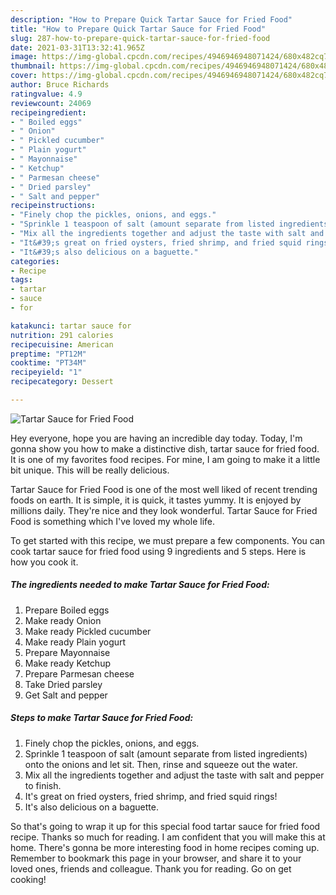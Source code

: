 ```yaml
---
description: "How to Prepare Quick Tartar Sauce for Fried Food"
title: "How to Prepare Quick Tartar Sauce for Fried Food"
slug: 287-how-to-prepare-quick-tartar-sauce-for-fried-food
date: 2021-03-31T13:32:41.965Z
image: https://img-global.cpcdn.com/recipes/4946946948071424/680x482cq70/tartar-sauce-for-fried-food-recipe-main-photo.jpg
thumbnail: https://img-global.cpcdn.com/recipes/4946946948071424/680x482cq70/tartar-sauce-for-fried-food-recipe-main-photo.jpg
cover: https://img-global.cpcdn.com/recipes/4946946948071424/680x482cq70/tartar-sauce-for-fried-food-recipe-main-photo.jpg
author: Bruce Richards
ratingvalue: 4.9
reviewcount: 24069
recipeingredient:
- " Boiled eggs"
- " Onion"
- " Pickled cucumber"
- " Plain yogurt"
- " Mayonnaise"
- " Ketchup"
- " Parmesan cheese"
- " Dried parsley"
- " Salt and pepper"
recipeinstructions:
- "Finely chop the pickles, onions, and eggs."
- "Sprinkle 1 teaspoon of salt (amount separate from listed ingredients) onto the onions and let sit. Then, rinse and squeeze out the water."
- "Mix all the ingredients together and adjust the taste with salt and pepper to finish."
- "It&#39;s great on fried oysters, fried shrimp, and fried squid rings!"
- "It&#39;s also delicious on a baguette."
categories:
- Recipe
tags:
- tartar
- sauce
- for

katakunci: tartar sauce for 
nutrition: 291 calories
recipecuisine: American
preptime: "PT12M"
cooktime: "PT34M"
recipeyield: "1"
recipecategory: Dessert

---
```



![Tartar Sauce for Fried Food](https://img-global.cpcdn.com/recipes/4946946948071424/680x482cq70/tartar-sauce-for-fried-food-recipe-main-photo.jpg)

Hey everyone, hope you are having an incredible day today. Today, I'm gonna show you how to make a distinctive dish, tartar sauce for fried food. It is one of my favorites food recipes. For mine, I am going to make it a little bit unique. This will be really delicious.



Tartar Sauce for Fried Food is one of the most well liked of recent trending foods on earth. It is simple, it is quick, it tastes yummy. It is enjoyed by millions daily. They're nice and they look wonderful. Tartar Sauce for Fried Food is something which I've loved my whole life.


To get started with this recipe, we must prepare a few components. You can cook tartar sauce for fried food using 9 ingredients and 5 steps. Here is how you cook it.

<!--inarticleads1-->

##### The ingredients needed to make Tartar Sauce for Fried Food:

1. Prepare  Boiled eggs
1. Make ready  Onion
1. Make ready  Pickled cucumber
1. Make ready  Plain yogurt
1. Prepare  Mayonnaise
1. Make ready  Ketchup
1. Prepare  Parmesan cheese
1. Take  Dried parsley
1. Get  Salt and pepper




<!--inarticleads2-->

##### Steps to make Tartar Sauce for Fried Food:

1. Finely chop the pickles, onions, and eggs.
1. Sprinkle 1 teaspoon of salt (amount separate from listed ingredients) onto the onions and let sit. Then, rinse and squeeze out the water.
1. Mix all the ingredients together and adjust the taste with salt and pepper to finish.
1. It&#39;s great on fried oysters, fried shrimp, and fried squid rings!
1. It&#39;s also delicious on a baguette.




So that's going to wrap it up for this special food tartar sauce for fried food recipe. Thanks so much for reading. I am confident that you will make this at home. There's gonna be more interesting food in home recipes coming up. Remember to bookmark this page in your browser, and share it to your loved ones, friends and colleague. Thank you for reading. Go on get cooking!
